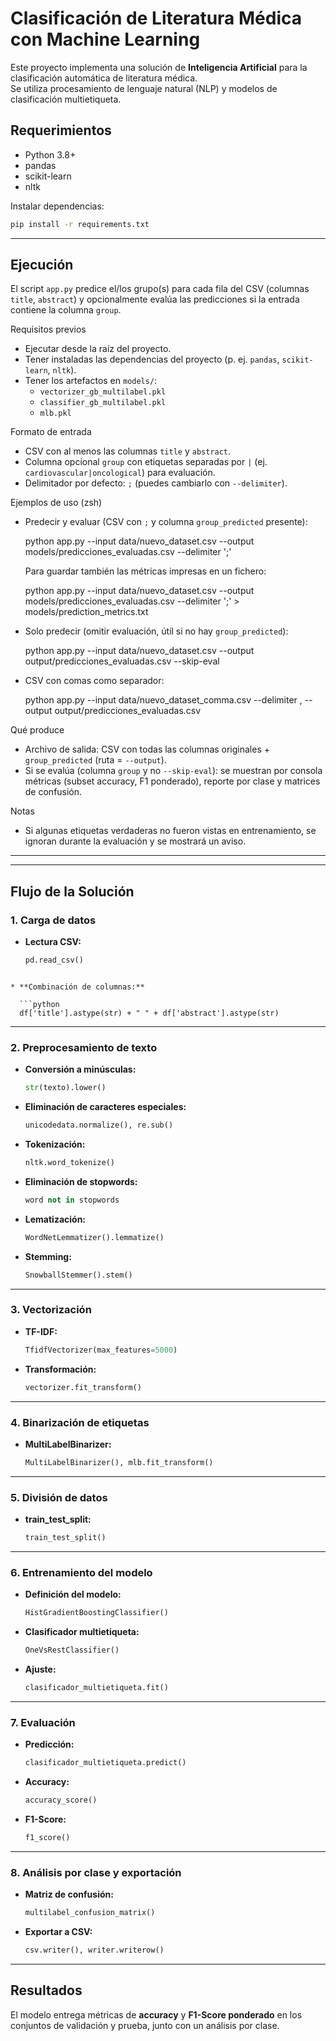 # Clasificación de Literatura Médica con Machine Learning

Este proyecto implementa una solución de **Inteligencia Artificial** para la clasificación automática de literatura médica.  
Se utiliza procesamiento de lenguaje natural (NLP) y modelos de clasificación multietiqueta.

## Requerimientos

* Python 3.8+
* pandas
* scikit-learn
* nltk

Instalar dependencias:

```bash
pip install -r requirements.txt
```

---

## Ejecución

El script `app.py` predice el/los grupo(s) para cada fila del CSV (columnas `title`, `abstract`) y opcionalmente evalúa las predicciones si la entrada contiene la columna `group`.

Requisitos previos
- Ejecutar desde la raíz del proyecto.
- Tener instaladas las dependencias del proyecto (p. ej. `pandas`, `scikit-learn`, `nltk`).
- Tener los artefactos en `models/`:
  - `vectorizer_gb_multilabel.pkl`
  - `classifier_gb_multilabel.pkl`
  - `mlb.pkl`

Formato de entrada
- CSV con al menos las columnas `title` y `abstract`.
- Columna opcional `group` con etiquetas separadas por `|` (ej. `cardiovascular|oncological`) para evaluación.
- Delimitador por defecto: `;` (puedes cambiarlo con `--delimiter`).

Ejemplos de uso (zsh)
- Predecir y evaluar (CSV con `;` y columna `group_predicted` presente):

  python app.py --input data/nuevo_dataset.csv --output models/predicciones_evaluadas.csv --delimiter ';'

  Para guardar también las métricas impresas en un fichero:

  python app.py --input data/nuevo_dataset.csv --output models/predicciones_evaluadas.csv --delimiter ';' > models/prediction_metrics.txt

- Solo predecir (omitir evaluación, útil si no hay `group_predicted`):

  python app.py --input data/nuevo_dataset.csv --output output/predicciones_evaluadas.csv --skip-eval

- CSV con comas como separador:

  python app.py --input data/nuevo_dataset_comma.csv --delimiter , --output output/predicciones_evaluadas.csv

Qué produce
- Archivo de salida: CSV con todas las columnas originales + `group_predicted` (ruta = `--output`).
- Si se evalúa (columna `group` y no `--skip-eval`): se muestran por consola métricas (subset accuracy, F1 ponderado), reporte por clase y matrices de confusión.


Notas
- Si algunas etiquetas verdaderas no fueron vistas en entrenamiento, se ignoran durante la evaluación y se mostrará un aviso.

---


---

##  Flujo de la Solución

### 1. Carga de datos
- **Lectura CSV:**  
  ```python
  pd.read_csv()
```

* **Combinación de columnas:**

  ```python
  df['title'].astype(str) + " " + df['abstract'].astype(str)
  ```

---

### 2. Preprocesamiento de texto

* **Conversión a minúsculas:**

  ```python
  str(texto).lower()
  ```
* **Eliminación de caracteres especiales:**

  ```python
  unicodedata.normalize(), re.sub()
  ```
* **Tokenización:**

  ```python
  nltk.word_tokenize()
  ```
* **Eliminación de stopwords:**

  ```python
  word not in stopwords
  ```
* **Lematización:**

  ```python
  WordNetLemmatizer().lemmatize()
  ```
* **Stemming:**

  ```python
  SnowballStemmer().stem()
  ```

---

### 3. Vectorización

* **TF-IDF:**

  ```python
  TfidfVectorizer(max_features=5000)
  ```
* **Transformación:**

  ```python
  vectorizer.fit_transform()
  ```

---

### 4. Binarización de etiquetas

* **MultiLabelBinarizer:**

  ```python
  MultiLabelBinarizer(), mlb.fit_transform()
  ```

---

### 5. División de datos

* **train\_test\_split:**

  ```python
  train_test_split()
  ```

---

### 6. Entrenamiento del modelo

* **Definición del modelo:**

  ```python
  HistGradientBoostingClassifier()
  ```
* **Clasificador multietiqueta:**

  ```python
  OneVsRestClassifier()
  ```
* **Ajuste:**

  ```python
  clasificador_multietiqueta.fit()
  ```

---

### 7. Evaluación

* **Predicción:**

  ```python
  clasificador_multietiqueta.predict()
  ```
* **Accuracy:**

  ```python
  accuracy_score()
  ```
* **F1-Score:**

  ```python
  f1_score()
  ```

---

### 8. Análisis por clase y exportación

* **Matriz de confusión:**

  ```python
  multilabel_confusion_matrix()
  ```
* **Exportar a CSV:**

  ```python
  csv.writer(), writer.writerow()
  ```

---


## Resultados

El modelo entrega métricas de **accuracy** y **F1-Score ponderado** en los conjuntos de validación y prueba, junto con un análisis por clase.
